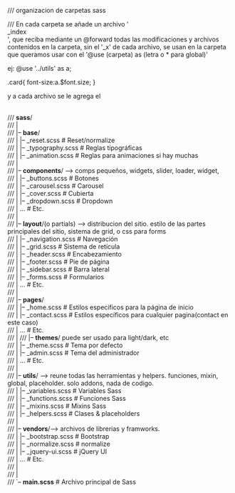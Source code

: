 /// organizacion de carpetas sass <br>

/// En cada carpeta se añade un archivo '<br>_index</br>', que reciba mediante un @forward todas las modificaciones y archivos contenidos en la carpeta, sin el '_x' de cada archivo, se usan en la carpeta que queramos usar con el '@use (carpeta) as (letra o * para global)'

ej:
@use '../utils' as a;

.card{
    font-size:a.$font.size;
}


y a cada archivo se le agrega el 

<br>
/// <b>sass</b>/<br>
/// |<br>
/// |– <b>base</b>/ <br>
/// |   |– _reset.scss       # Reset/normalize<br>
/// |   |– _typography.scss  # Reglas tipográficas<br>
/// |   |– _animation.scss   # Reglas para animaciones si hay muchas<br>
/// |<br>
/// |– <b>components</b>/ --> comps pequeños, widgets, slider, loader, widget,<br>
/// |   |– _buttons.scss     # Botones<br>
/// |   |– _carousel.scss    # Carousel<br>
/// |   |– _cover.scss       # Cubierta<br>
/// |   |– _dropdown.scss    # Dropdown<br>
/// |   …                    # Etc.<br>
/// |<br>
/// |– <b>layout</b>/(o partials)  --> distribucion del sitio. estilo de las partes principales del sitio, sistema de grid, o css para forms<br>
/// |   |– _navigation.scss  # Navegación<br>
/// |   |– _grid.scss        # Sistema de retícula<br>
/// |   |– _header.scss      # Encabezamiento<br>
/// |   |– _footer.scss      # Pie de página<br>
/// |   |– _sidebar.scss     # Barra lateral<br>
/// |   |– _forms.scss       # Formularios<br>
/// |   …                    # Etc.<br>
/// |<br>
/// |– <b>pages</b>/<br>
/// |   |– _home.scss        # Estilos específicos para la página de inicio<br>
/// |   |– _contact.scss     # Estilos específicos para cualquier pagina(contact en  este caso)<br>
/// |   …                    # Etc.<br>
/// |
/// |– <b>themes</b>/ puede ser usado para light/dark, etc<br>
/// |   |– _theme.scss       # Tema por defecto<br>
/// |   |– _admin.scss       # Tema del administrador<br>
/// |   …                    # Etc.<br>
/// |<br>
/// |– <b>utils</b>/ --> reune todas las herramientas y helpers. funciones, mixin, global, placeholder. solo addons, nada de codigo.<br>
/// |   |– _variables.scss   # Variables Sass<br>
/// |   |– _functions.scss   # Funciones Sass<br>
/// |   |– _mixins.scss      # Mixins Sass<br>
/// |   |– _helpers.scss     # Clases & placeholders<br>
/// |<br>
/// |– <b>vendors</b>/--> archivos de librerias y framworks.<br>
/// |   |– _bootstrap.scss   # Bootstrap<br>
/// |   |– _normalize.scss   # normalize<br>
/// |   |– _jquery-ui.scss   # jQuery UI<br>
/// |   …                    # Etc.<br>
/// |<br>
/// |<br>
/// `– <b>main.scss</b>             # Archivo principal de Sass<br>
<br>
<br>
